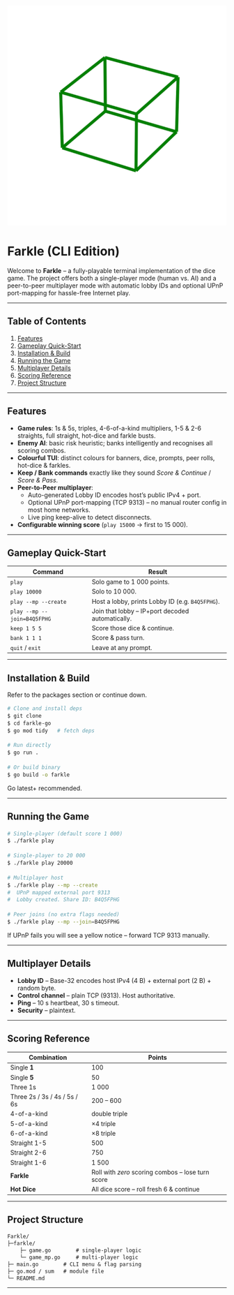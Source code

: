 ![Farkle Logo](farkle_raw.png)

# Farkle (CLI Edition)

Welcome to **Farkle** – a fully-playable terminal implementation of the dice game.
The project offers both a single-player mode (human vs. AI) and a peer-to-peer multiplayer mode with automatic lobby IDs and optional UPnP port-mapping for hassle-free Internet play.

---

## Table of Contents

1. [Features](#features)
2. [Gameplay Quick-Start](#gameplay-quick-start)
3. [Installation & Build](#installation--build)
4. [Running the Game](#running-the-game)
5. [Multiplayer Details](#multiplayer-details)
6. [Scoring Reference](#scoring-reference)
7. [Project Structure](#project-structure)

---

## Features

* **Game rules**: 1s & 5s, triples, 4-6-of-a-kind multipliers, 1-5 & 2-6 straights, full straight, hot-dice and farkle busts.
* **Enemy AI**: basic risk heuristic; banks intelligently and recognises all scoring combos.
* **Colourful TUI**: distinct colours for banners, dice, prompts, peer rolls, hot-dice & farkles.
* **Keep / Bank commands** exactly like they sound *Score & Continue* / *Score & Pass*.
* **Peer-to-Peer multiplayer**:
  * Auto-generated Lobby ID encodes host’s public IPv4 + port.
  * Optional UPnP port-mapping (TCP 9313) – no manual router config in most home networks.
  * Live ping keep-alive to detect disconnects.
* **Configurable winning score** (`play 15000` → first to 15 000).

---

## Gameplay Quick-Start

| Command                     | Result                                           |
| --------------------------- | ------------------------------------------------ |
| `play`                      | Solo game to 1 000 points.                       |
| `play 10000`                | Solo to 10 000.                                  |
| `play --mp --create`        | Host a lobby, prints Lobby ID (e.g. `B4Q5FPHG`). |
| `play --mp --join=B4Q5FPHG` | Join that lobby – IP+port decoded automatically. |
| `keep 1 5 5`                | Score those dice & continue.                     |
| `bank 1 1 1`                | Score & pass turn.                               |
| `quit` / `exit`             | Leave at any prompt.                             |

---

## Installation & Build

Refer to the packages section or continue down.

```bash
# Clone and install deps
$ git clone
$ cd farkle-go
$ go mod tidy   # fetch deps

# Run directly
$ go run .

# Or build binary
$ go build -o farkle
```

Go latest+ recommended.

---

## Running the Game

```bash
# Single-player (default score 1 000)
$ ./farkle play

# Single-player to 20 000
$ ./farkle play 20000

# Multiplayer host
$ ./farkle play --mp --create
#  UPnP mapped external port 9313
#  Lobby created. Share ID: B4Q5FPHG

# Peer joins (no extra flags needed)
$ ./farkle play --mp --join=B4Q5FPHG
```

If UPnP fails you will see a yellow notice – forward TCP 9313 manually.

---

## Multiplayer Details

* **Lobby ID** – Base-32 encodes host IPv4 (4 B) + external port (2 B) + random byte.
* **Control channel** – plain TCP (9313). Host authoritative.
* **Ping** – 10 s heartbeat, 30 s timeout.
* **Security** – plaintext.

---

## Scoring Reference

| Combination                  | Points                                            |
| ---------------------------- | ------------------------------------------------- |
| Single **1**                 | 100                                               |
| Single **5**                 | 50                                                |
| Three 1s                     | 1 000                                             |
| Three 2s / 3s / 4s / 5s / 6s | 200 – 600                                         |
| 4-of-a-kind                  | double triple                                     |
| 5-of-a-kind                  | ×4 triple                                         |
| 6-of-a-kind                  | ×8 triple                                         |
| Straight 1-5                 | 500                                               |
| Straight 2-6                 | 750                                               |
| Straight 1-6                 | 1 500                                             |
| **Farkle**                   | Roll with *zero* scoring combos – lose turn score |
| **Hot Dice**                 | All dice score – roll fresh 6 & continue          |

---

## Project Structure

```
Farkle/
├─farkle/
    ├─ game.go        # single-player logic
    └─ game_mp.go     # multi-player logic
├─ main.go        # CLI menu & flag parsing
├─ go.mod / sum   # module file
└─ README.md
```

---